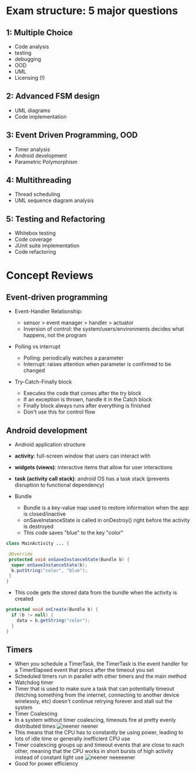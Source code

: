 # Exam structure: 5 major questions

## 1: Multiple Choice
* Code analysis
* testing
* debugging
* OOD
* UML
* Licensing (!)

## 2: Advanced FSM design
* UML diagrams
* Code implementation

## 3: Event Driven Programming, OOD
* Timer analysis
* Android development
* Parametric Polymorphism

## 4: Multithreading
* Thread scheduling
* UML sequence diagram analysis

## 5: Testing and Refactoring
* Whitebox testing
* Code coverage
* JUnit suite implementation
* Code refactoring

# Concept Reviews

## Event-driven programming

* Event-Handler Relationship:
  * sensor > event manager > handler > actuator
  * Inversion of control: the system/users/environments decides what happens, not the program

* Polling vs interrupt
  * Polling: periodically watches a parameter
  * Interrupt: raises attention when parameter is confirmed to be changed

* Try-Catch-Finally block
  * Executes the code that comes after the try block
  * If an exception is thrown, handle it in the Catch block
  * Finally block always runs after everything is finished
  * Don't use this for control flow

## Android development

* Android application structure

* **activity**: full-screen window that users can interact with
* **widgets (views)**: interactive items that allow for user interactions
* **task (activity call stack)**: android OS has a task stack (prevents disruption to functional dependency)

* Bundle
  * Bundle is a key-value map used to restore information when the app is closed/inactive
  * onSaveInstanceState is called in onDestroy() right before the activity is destroyed
  * This code saves "blue" to the key "color"
```java
class MainActivity ... {

 @Override
 protected void onSaveInstanceState(Bundle b) {
  super.onSaveInstanceState(b);
  b.putString("color", "blue");
 }
}
```
  * This code gets the stored data from the bundle when the activity is created
```java
protected void onCreate(Bundle b) {
  if (b != null) {
    data = b.getString("color");
  }
}
```

## Timers

* When you schedule a TimerTask, the TimerTask is the event handler for a TimerElapsed event that procs after the timeout you set
* Scheduled timers run in parallel with other timers and the main method
* Watchdog timer
 * Timer that is used to make sure a task that can potentially timeout (fetching something from the internet, connecting to another device wirelessly, etc) doesn't continue retrying forever and stall out the system
* Timer Coalescing
 * In a system without timer coalescing, timeouts fire at pretty evenly distributed times
 ![neener neener](https://cdn.arstechnica.net/wp-content/uploads/2013/06/coalesced_before.png)
 * This means that the CPU has to constantly be using power, leading to lots of idle time or generally inefficient CPU use
 * Timer coalescing groups up and timeout events that are close to each other, meaning that the CPU works in short bursts of high activity instead of constant light use
 ![neener neeeeener](https://cdn.arstechnica.net/wp-content/uploads/2013/06/coalesced-after.png)
 * Good for power efficiency
 

